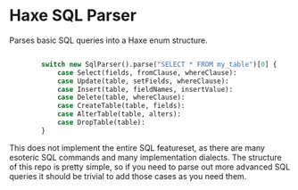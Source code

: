 # Haxe SQL Parser

Parses basic SQL queries into a Haxe enum structure.

```haxe

        switch new SqlParser().parse("SELECT * FROM my_table")[0] {
            case Select(fields, fromClause, whereClause):
            case Update(table, setFields, whereClause):
            case Insert(table, fieldNames, insertValue):
            case Delete(table, whereClause):
            case CreateTable(table, fields):
            case AlterTable(table, alters):
            case DropTable(table):
        }

```

This does not implement the entire SQL featureset, as there are many esoteric SQL commands and many implementation dialects. The structure of this repo is pretty simple, so if you need to parse out more advanced SQL queries it should be trivial to add those cases as you need them.
